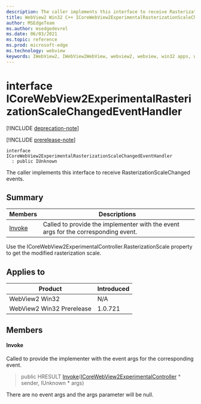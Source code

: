 ```yaml
---
description: The caller implements this interface to receive RasterizationScaleChanged events.
title: WebView2 Win32 C++ ICoreWebView2ExperimentalRasterizationScaleChangedEventHandler
author: MSEdgeTeam
ms.author: msedgedevrel
ms.date: 06/03/2021
ms.topic: reference
ms.prod: microsoft-edge
ms.technology: webview
keywords: IWebView2, IWebView2WebView, webview2, webview, win32 apps, win32, edge, ICoreWebView2, ICoreWebView2Controller, browser control, edge html, ICoreWebView2ExperimentalRasterizationScaleChangedEventHandler
---
```


# interface ICoreWebView2ExperimentalRasterizationScaleChangedEventHandler

[!INCLUDE [deprecation-note](../includes/deprecation-note.md)]

[!INCLUDE [prerelease-note](../includes/prerelease-note.md)]

```
interface ICoreWebView2ExperimentalRasterizationScaleChangedEventHandler
  : public IUnknown
```

The caller implements this interface to receive RasterizationScaleChanged events.

## Summary

 Members                        | Descriptions
--------------------------------|---------------------------------------------
[Invoke](#invoke) | Called to provide the implementer with the event args for the corresponding event.

Use the ICoreWebView2ExperimentalController.RasterizationScale property to get the modified rasterization scale.

## Applies to

Product                         | Introduced
--------------------------------|---------------------------------------------
WebView2 Win32            |    N/A
WebView2 Win32 Prerelease |    1.0.721

## Members

#### Invoke

Called to provide the implementer with the event args for the corresponding event.

> public HRESULT [Invoke](#invoke)([ICoreWebView2ExperimentalController](icorewebview2experimentalcontroller.md) * sender, IUnknown * args)

There are no event args and the args parameter will be null.

